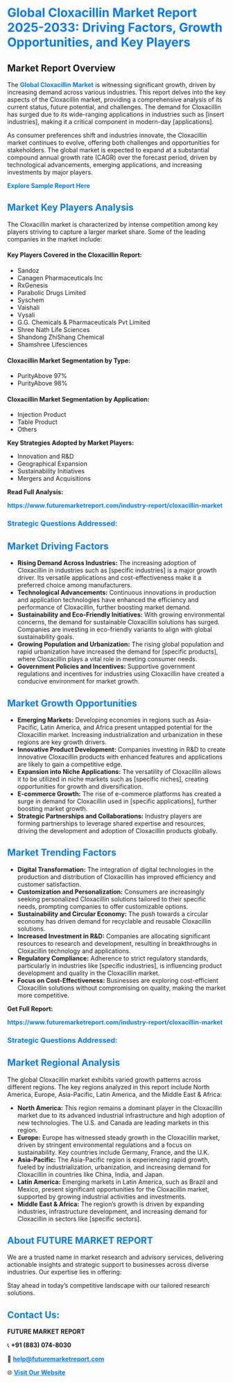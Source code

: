 <h1 style="color: #007BFF;">Global Cloxacillin Market Report 2025-2033: Driving Factors, Growth Opportunities, and Key Players</h1>

<section id="overview">
<h2>Market Report Overview</h2>
<p>The <a href="https://www.futuremarketreport.com/industry-report/cloxacillin-market" style="color: #007BFF; text-decoration: none;"><strong>Global Cloxacillin Market</strong></a> is witnessing significant growth, driven by increasing demand across various industries. This report delves into the key aspects of the Cloxacillin market, providing a comprehensive analysis of its current status, future potential, and challenges. The demand for Cloxacillin has surged due to its wide-ranging applications in industries such as [insert industries], making it a critical component in modern-day [applications].</p>
<p>As consumer preferences shift and industries innovate, the Cloxacillin market continues to evolve, offering both challenges and opportunities for stakeholders. The global market is expected to expand at a substantial compound annual growth rate (CAGR) over the forecast period, driven by technological advancements, emerging applications, and increasing investments by major players.</p>
</section>

<section id="overview">
<p><a href="https://www.futuremarketreport.com/request-sample/reportId=29063" style="color: #007BFF; text-decoration: none;"><strong>Explore Sample Report Here</strong></a></p>
</section>

<section id="key-players">
<h2 style="color: #007BFF;">Market Key Players Analysis</h2>
<p>The Cloxacillin market is characterized by intense competition among key players striving to capture a larger market share. Some of the leading companies in the market include:</p>
<h4>Key Players Covered in the Cloxacillin Report:</h4>
<ul><li>Sandoz</li><li>Canagen Pharmaceuticals Inc</li><li>RxGenesis</li><li>Parabolic Drugs Limited</li><li>Syschem</li><li>Vaishali</li><li>Vysali</li><li>G.G. Chemicals &amp; Pharmaceuticals Pvt Limited</li><li>Shree Nath Life Sciences</li><li>Shandong ZhiShang Chemical</li><li>Shamshree Lifesciences</li></ul>
<h4>Cloxacillin Market Segmentation by Type:</h4>
<ul><li>PurityAbove 97%</li><li>PurityAbove 98%</li></ul>

<h4>Cloxacillin Market Segmentation by Application:</h4>
<ul><li>Injection Product</li><li>Table Product</li><li>Others</li></ul>
<p><strong>Key Strategies Adopted by Market Players:</strong></p>
<ul>
<li>Innovation and R&D</li>
<li>Geographical Expansion</li>
<li>Sustainability Initiatives</li>
<li>Mergers and Acquisitions</li>
</ul>
</section>

<section>
<p><strong>Read Full Analysis: </strong></p><a href="https://www.futuremarketreport.com/industry-report/cloxacillin-market" style="color: #007BFF; text-decoration: none;"><strong>https://www.futuremarketreport.com/industry-report/cloxacillin-market</strong></a>
<h3 style="color: #007BFF;">Strategic Questions Addressed:</h3>
</section>

<section id="driving-factors">
<h2 style="color: #007BFF;">Market Driving Factors</h2>
<ul>
<li><strong>Rising Demand Across Industries:</strong> The increasing adoption of Cloxacillin in industries such as [specific industries] is a major growth driver. Its versatile applications and cost-effectiveness make it a preferred choice among manufacturers.</li>
<li><strong>Technological Advancements:</strong> Continuous innovations in production and application technologies have enhanced the efficiency and performance of Cloxacillin, further boosting market demand.</li>
<li><strong>Sustainability and Eco-Friendly Initiatives:</strong> With growing environmental concerns, the demand for sustainable Cloxacillin solutions has surged. Companies are investing in eco-friendly variants to align with global sustainability goals.</li>
<li><strong>Growing Population and Urbanization:</strong> The rising global population and rapid urbanization have increased the demand for [specific products], where Cloxacillin plays a vital role in meeting consumer needs.</li>
<li><strong>Government Policies and Incentives:</strong> Supportive government regulations and incentives for industries using Cloxacillin have created a conducive environment for market growth.</li>
</ul>
</section>

<section id="growth-opportunities">
<h2 style="color: #007BFF;">Market Growth Opportunities</h2>
<ul>
<li><strong>Emerging Markets:</strong> Developing economies in regions such as Asia-Pacific, Latin America, and Africa present untapped potential for the Cloxacillin market. Increasing industrialization and urbanization in these regions are key growth drivers.</li>
<li><strong>Innovative Product Development:</strong> Companies investing in R&D to create innovative Cloxacillin products with enhanced features and applications are likely to gain a competitive edge.</li>
<li><strong>Expansion into Niche Applications:</strong> The versatility of Cloxacillin allows it to be utilized in niche markets such as [specific niches], creating opportunities for growth and diversification.</li>
<li><strong>E-commerce Growth:</strong> The rise of e-commerce platforms has created a surge in demand for Cloxacillin used in [specific applications], further boosting market growth.</li>
<li><strong>Strategic Partnerships and Collaborations:</strong> Industry players are forming partnerships to leverage shared expertise and resources, driving the development and adoption of Cloxacillin products globally.</li>
</ul>
</section>

<section id="trending-factors">
<h2 style="color: #007BFF;">Market Trending Factors</h2>
<ul>
<li><strong>Digital Transformation:</strong> The integration of digital technologies in the production and distribution of Cloxacillin has improved efficiency and customer satisfaction.</li>
<li><strong>Customization and Personalization:</strong> Consumers are increasingly seeking personalized Cloxacillin solutions tailored to their specific needs, prompting companies to offer customizable options.</li>
<li><strong>Sustainability and Circular Economy:</strong> The push towards a circular economy has driven demand for recyclable and reusable Cloxacillin solutions.</li>
<li><strong>Increased Investment in R&D:</strong> Companies are allocating significant resources to research and development, resulting in breakthroughs in Cloxacillin technology and applications.</li>
<li><strong>Regulatory Compliance:</strong> Adherence to strict regulatory standards, particularly in industries like [specific industries], is influencing product development and quality in the Cloxacillin market.</li>
<li><strong>Focus on Cost-Effectiveness:</strong> Businesses are exploring cost-efficient Cloxacillin solutions without compromising on quality, making the market more competitive.</li>
</ul>
</section>

<section>
<p><strong>Get Full Report: </strong></p><a href="https://www.futuremarketreport.com/industry-report/cloxacillin-market" style="color: #007BFF; text-decoration: none;"><strong>https://www.futuremarketreport.com/industry-report/cloxacillin-market</strong></a>
<h3 style="color: #007BFF;">Strategic Questions Addressed:</h3>
</section>


<section id="regional-analysis">
<h2 style="color: #007BFF;">Market Regional Analysis</h2>
<p>The global Cloxacillin market exhibits varied growth patterns across different regions. The key regions analyzed in this report include North America, Europe, Asia-Pacific, Latin America, and the Middle East & Africa:</p>
<ul>
<li><strong>North America:</strong> This region remains a dominant player in the Cloxacillin market due to its advanced industrial infrastructure and high adoption of new technologies. The U.S. and Canada are leading markets in this region.</li>
<li><strong>Europe:</strong> Europe has witnessed steady growth in the Cloxacillin market, driven by stringent environmental regulations and a focus on sustainability. Key countries include Germany, France, and the U.K.</li>
<li><strong>Asia-Pacific:</strong> The Asia-Pacific region is experiencing rapid growth, fueled by industrialization, urbanization, and increasing demand for Cloxacillin in countries like China, India, and Japan.</li>
<li><strong>Latin America:</strong> Emerging markets in Latin America, such as Brazil and Mexico, present significant opportunities for the Cloxacillin market, supported by growing industrial activities and investments.</li>
<li><strong>Middle East & Africa:</strong> The region’s growth is driven by expanding industries, infrastructure development, and increasing demand for Cloxacillin in sectors like [specific sectors].</li>
</ul>
</section>

<footer>
<h2 style="color: #007BFF;">About FUTURE MARKET REPORT</h2>
<p>We are a trusted name in market research and advisory services, delivering actionable insights and strategic support to businesses across diverse industries. Our expertise lies in offering:</p>

<p>Stay ahead in today’s competitive landscape with our tailored research solutions.</p>

<h2 style="color: #007BFF;">Contact Us:</h2>
<p><strong>FUTURE MARKET REPORT</strong></p>
<p>📞 <strong>+91 (883) 074-8030</strong></p>
<p>📧 <strong><a href="mailto:help@futuremarketreport.com" style="color: #007BFF;">help@futuremarketreport.com</a></strong></p>
<p>🌐 <strong><a href="https://www.futuremarketreport.com/" style="color: #007BFF;">Visit Our Website</a></strong></p>
</footer>